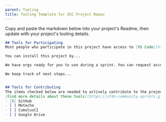 ```yaml
---
parent: Tooling
title: Tooling Template for OSC Project Repos
---
```

Copy and paste the markdown below into your project's Readme, then update with your project's tooling details.

```md
## Tools for Participating
Most people who participate in this project have access to [VS Code](https://code.visualstudio.com/Download).

You can install this project by...

We have orgs ready for you to use during a sprint. You can request access in Slack.

We keep track of next steps...


## Tools for Contributing
The items checked below are needed to actively contribute to the project.
[Find more details about these tools](https://sfdo-community-sprints.github.io/docs/tools/)
- [X] GitHub
- [ ] Metecho
- [ ] CumulusCI
- [ ] Google Drive

```
